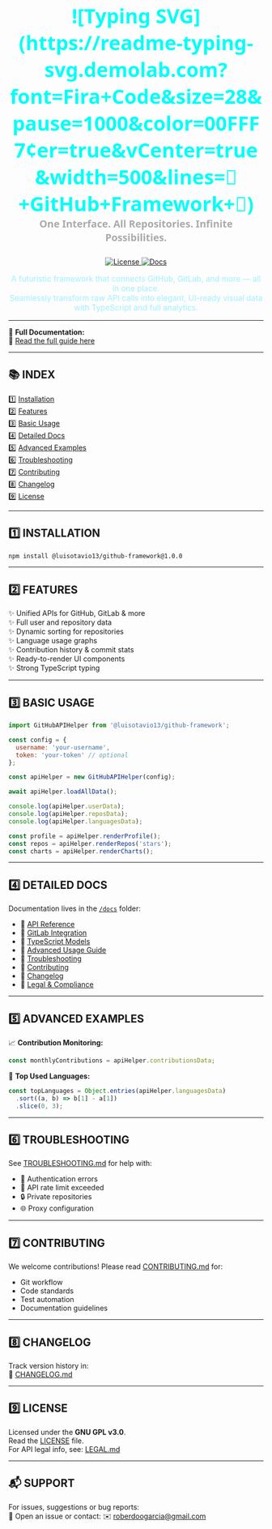 <!-- GitHub Framework - Unified Interface for Repository APIs -->

<h1 align="center" style="font-family:'Segoe UI',sans-serif;font-size:2.8em;color:#00fff7;animation: glow 1.5s ease-in-out infinite alternate;">
  ![Typing SVG](https://readme-typing-svg.demolab.com?font=Fira+Code&size=28&pause=1000&color=00FFF7&center=true&vCenter=true&width=500&lines=🌌+GitHub+Framework+🌌)
<br>
  <small style="font-size:0.5em;color:#aaaaaa;">One Interface. All Repositories. Infinite Possibilities.</small>
</h1>

<p align="center">
  <a href="https://www.gnu.org/licenses/gpl-3.0" target="_blank">
    <img src="https://img.shields.io/badge/License-GPLv3-blue.svg" alt="License">
  </a>
  <a href="./docs/document.html" target="_blank">
    <img src="https://img.shields.io/badge/Documentation-Online-blue" alt="Docs">
  </a>
</p>

<p align="center" style="color:#a0f0ff;font-size:1.1em;">
  A futuristic framework that connects GitHub, GitLab, and more — all in one place.<br>
  Seamlessly transform raw API calls into elegant, UI-ready visual data with TypeScript and full analytics.
</p>

---

📘 <strong>Full Documentation:</strong>  
🔗 [Read the full guide here](https://luisotavio13.github.io/github-framework-documentation/)

---

## 📚 INDEX

1️⃣ [Installation](#1-installation)  
2️⃣ [Features](#2-features)  
3️⃣ [Basic Usage](#3-basic-usage)  
4️⃣ [Detailed Docs](#4-detailed-docs)  
5️⃣ [Advanced Examples](#5-advanced-examples)  
6️⃣ [Troubleshooting](#6-troubleshooting)  
7️⃣ [Contributing](#7-contributing)  
8️⃣ [Changelog](#8-changelog)  
9️⃣ [License](#9-license)

---

## 1️⃣ INSTALLATION

```bash
npm install @luisotavio13/github-framework@1.0.0
```

---

## 2️⃣ FEATURES

✨ Unified APIs for GitHub, GitLab & more  
✨ Full user and repository data  
✨ Dynamic sorting for repositories  
✨ Language usage graphs  
✨ Contribution history & commit stats  
✨ Ready-to-render UI components  
✨ Strong TypeScript typing  

---

## 3️⃣ BASIC USAGE

```javascript
import GitHubAPIHelper from '@luisotavio13/github-framework';

const config = {
  username: 'your-username',
  token: 'your-token' // optional
};

const apiHelper = new GitHubAPIHelper(config);

await apiHelper.loadAllData();

console.log(apiHelper.userData);
console.log(apiHelper.reposData);
console.log(apiHelper.languagesData);

const profile = apiHelper.renderProfile();
const repos = apiHelper.renderRepos('stars');
const charts = apiHelper.renderCharts();
```

---

## 4️⃣ DETAILED DOCS

Documentation lives in the [`/docs`](./docs) folder:

- 📘 [API Reference](./docs/API.md)  
- 📘 [GitLab Integration](./docs/gitlab.md)  
- 📘 [TypeScript Models](./docs/ts-github-models.md)  
- 📘 [Advanced Usage Guide](./docs/USAGE.md)  
- 📘 [Troubleshooting](./docs/TROUBLESHOOTING.md)  
- 📘 [Contributing](./docs/CONTRIBUTING.md)  
- 📘 [Changelog](./docs/CHANGELOG.md)  
- 📘 [Legal & Compliance](./docs/LEGAL.md)  

---

## 5️⃣ ADVANCED EXAMPLES

📈 **Contribution Monitoring:**

```javascript
const monthlyContributions = apiHelper.contributionsData;
```

🧪 **Top Used Languages:**

```javascript
const topLanguages = Object.entries(apiHelper.languagesData)
  .sort((a, b) => b[1] - a[1])
  .slice(0, 3);
```

---

## 6️⃣ TROUBLESHOOTING

See [TROUBLESHOOTING.md](./docs/TROUBLESHOOTING.md) for help with:

- 🔐 Authentication errors  
- 🚫 API rate limit exceeded  
- 🔒 Private repositories  
- 🌐 Proxy configuration  

---

## 7️⃣ CONTRIBUTING

We welcome contributions! Please read [CONTRIBUTING.md](./docs/CONTRIBUTING.md) for:

- Git workflow  
- Code standards  
- Test automation  
- Documentation guidelines  

---

## 8️⃣ CHANGELOG

Track version history in:  
📜 [CHANGELOG.md](./docs/CHANGELOG.md)

---

## 9️⃣ LICENSE

Licensed under the **GNU GPL v3.0**.  
Read the [LICENSE](./LICENSE) file.  
For API legal info, see: [LEGAL.md](./docs/LEGAL.md)

---

## 📬 SUPPORT

For issues, suggestions or bug reports:  
📮 Open an issue or contact: ✉️ roberdoogarcia@gmail.com


